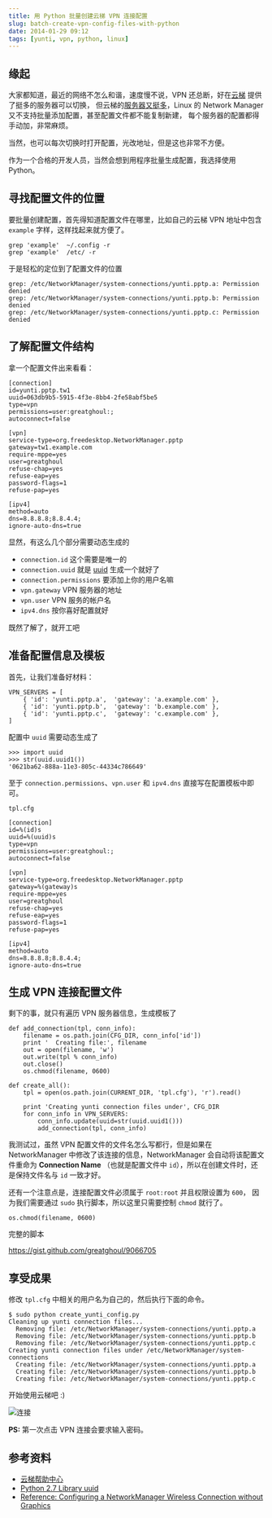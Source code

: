 ```yaml
---
title: 用 Python 批量创建云梯 VPN 连接配置
slug: batch-create-vpn-config-files-with-python
date: 2014-01-29 09:12
tags: [yunti, vpn, python, linux]
---
```


## 缘起

大家都知道，最近的网络不怎么和谐，速度慢不说，VPN 还总断，好在[云梯][1] 提供了挺多的服务器可以切换，
但云梯的[服务器又挺多][2]，Linux 的 Network Manager 又不支持批量添加配置，甚至配置文件都不能复制新建，
每个服务器的配置都得手动加，非常麻烦。

当然，也可以每次切换时打开配置，光改地址，但是这也非常不方便。

作为一个合格的开发人员，当然会想到用程序批量生成配置，我选择使用 Python。

## 寻找配置文件的位置

要批量创建配置，首先得知道配置文件在哪里，比如自己的云梯 VPN 地址中包含 `example` 字样，这样找起来就方便了。

    grep 'example'  ~/.config -r
    grep 'example'  /etc/ -r

于是轻松的定位到了配置文件的位置

    grep: /etc/NetworkManager/system-connections/yunti.pptp.a: Permission denied
    grep: /etc/NetworkManager/system-connections/yunti.pptp.b: Permission denied
    grep: /etc/NetworkManager/system-connections/yunti.pptp.c: Permission denied

## 了解配置文件结构

拿一个配置文件出来看看：

    [connection]
    id=yunti.pptp.tw1
    uuid=063db9b5-5915-4f3e-8bb4-2fe58abf5be5
    type=vpn
    permissions=user:greatghoul:;
    autoconnect=false

    [vpn]
    service-type=org.freedesktop.NetworkManager.pptp
    gateway=tw1.example.com
    require-mppe=yes
    user=greatghoul
    refuse-chap=yes
    refuse-eap=yes
    password-flags=1
    refuse-pap=yes

    [ipv4]
    method=auto
    dns=8.8.8.8;8.8.4.4;
    ignore-auto-dns=true

显然，有这么几个部分需要动态生成的

 * `connection.id` 这个需要是唯一的
 * `connection.uuid` 就是 [uuid] 生成一个就好了
 * `connection.permissions` 要添加上你的用户名嘛
 * `vpn.gateway` VPN 服务器的地址
 * `vpn.user` VPN 服务的帐户名
 * `ipv4.dns` 按你喜好配置就好

既然了解了，就开工吧

## 准备配置信息及模板

首先，让我们准备好材料：

    VPN_SERVERS = [
        { 'id': 'yunti.pptp.a',  'gateway': 'a.example.com' },
        { 'id': 'yunti.pptp.b',  'gateway': 'b.example.com' },
        { 'id': 'yunti.pptp.c',  'gateway': 'c.example.com' },
    ]

配置中 `uuid` 需要动态生成了

    >>> import uuid
    >>> str(uuid.uuid1())
    '0621ba62-888a-11e3-805c-44334c786649'

至于 `connection.permissions`、`vpn.user` 和 `ipv4.dns` 直接写在配置模板中即可。

`tpl.cfg`

    [connection]
    id=%(id)s
    uuid=%(uuid)s
    type=vpn
    permissions=user:greatghoul:;
    autoconnect=false

    [vpn]
    service-type=org.freedesktop.NetworkManager.pptp
    gateway=%(gateway)s
    require-mppe=yes
    user=greatghoul
    refuse-chap=yes
    refuse-eap=yes
    password-flags=1
    refuse-pap=yes

    [ipv4]
    method=auto
    dns=8.8.8.8;8.8.4.4;
    ignore-auto-dns=true

## 生成 VPN 连接配置文件

剩下的事，就只有遍历 VPN 服务器信息，生成模板了

    def add_connection(tpl, conn_info):
        filename = os.path.join(CFG_DIR, conn_info['id'])
        print '  Creating file:', filename 
        out = open(filename, 'w')
        out.write(tpl % conn_info)
        out.close()
        os.chmod(filename, 0600)

    def create_all():
        tpl = open(os.path.join(CURRENT_DIR, 'tpl.cfg'), 'r').read()

        print 'Creating yunti connection files under', CFG_DIR
        for conn_info in VPN_SERVERS:
            conn_info.update(uuid=str(uuid.uuid1()))
            add_connection(tpl, conn_info)

我测试过，虽然 VPN 配置文件的文件名怎么写都行，但是如果在 NetworkManager 
中修改了该连接的信息，NetworkManager 会自动将该配置文件重命为 **Connection Name**
（也就是配置文件中 `id`），所以在创建文件时，还是保持文件名与 `id` 一致才好。

还有一个注意点是，连接配置文件必须属于 `root:root` 并且权限设置为 `600`，
因为我们需要通过 `sudo` 执行脚本，所以这里只需要控制 `chmod` 就行了。

    os.chmod(filename, 0600)

完整的脚本

<https://gist.github.com/greatghoul/9066705>

## 享受成果

修改 `tpl.cfg` 中相关的用户名为自己的，然后执行下面的命令。

    $ sudo python create_yunti_config.py 
    Cleaning up yunti connection files...
      Removing file: /etc/NetworkManager/system-connections/yunti.pptp.a
      Removing file: /etc/NetworkManager/system-connections/yunti.pptp.b
      Removing file: /etc/NetworkManager/system-connections/yunti.pptp.c
    Creating yunti connection files under /etc/NetworkManager/system-connections
      Creating file: /etc/NetworkManager/system-connections/yunti.pptp.a
      Creating file: /etc/NetworkManager/system-connections/yunti.pptp.b
      Creating file: /etc/NetworkManager/system-connections/yunti.pptp.c

开始使用云梯吧 :)

![连接](http://pic.yupoo.com/greatghoul_v/DxWDPVyu/Ve1PL.png)

**PS:** 第一次点击 VPN 连接会要求输入密码。

## 参考资料

 * [云梯帮助中心](https://www.yunti.me/admin/documents)
 * [Python 2.7 Library uuid](http://docs.python.org/2.7/library/uuid.html)
 * [Reference: Configuring a NetworkManager Wireless Connection without Graphics](http://newton.cx/~peter/2011/05/configuring-a-networkmanager-wireless-connection-without-graphics/)

[1]: https://www.yunti.me/
[2]: https://www.yunti.me/admin/servers
[uuid]: http://baike.baidu.com/view/1052579.htm
